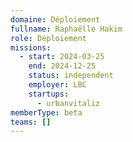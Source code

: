 ```yaml
---
domaine: Déploiement
fullname: Raphaëlle Hakim
role: Déploiement
missions:
  - start: 2024-03-25
    end: 2024-12-25
    status: independent
    employer: LBC
    startups:
      - urbanvitaliz
memberType: beta
teams: []
---
```


